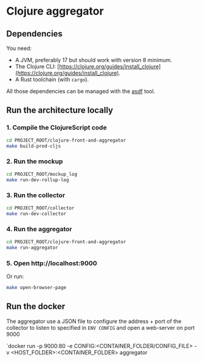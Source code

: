 # Clojure aggregator

## Dependencies

You need:
- A JVM, preferably 17 but should work with version 8 minimum.
- The Clojure CLI: [https://clojure.org/guides/install_clojure](https://clojure.org/guides/install_clojure).
- A Rust toolchain (with `cargo`).

All those dependencies can be managed with the [asdf](https://asdf-vm.com/)
tool.

## Run the architecture locally

### 1. Compile the ClojureScript code

```bash
cd PROJECT_ROOT/clojure-front-and-aggregator
make build-prod-cljs
```

### 2. Run the mockup

```bash
cd PROJECT_ROOT/mockup_log
make run-dev-rollup-log
```

### 3. Run the collector

```bash
cd PROJECT_ROOT/collector
make run-dev-collector
```

### 4. Run the aggregator

```bash
cd PROJECT_ROOT/clojure-front-and-aggregator
make run-aggregator
```

### 5. Open http://localhost:9000

Or run:

```bash
make open-browser-page
```

## Run the docker

The aggregator use a JSON file to configure the address + port of the collector to listen to specified in `ENV CONFIG` and open a web-server on port 9000

`docker run -p 9000:80 -e CONFIG:<CONTAINER_FOLDER/CONFIG_FILE> -v <HOST_FOLDER>:<CONTAINER_FOLDER> aggregator
